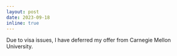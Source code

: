 ```yaml
---
layout: post
date: 2023-09-18
inline: true
---
```


Due to visa issues, I have deferred my offer from Carnegie Mellon University.